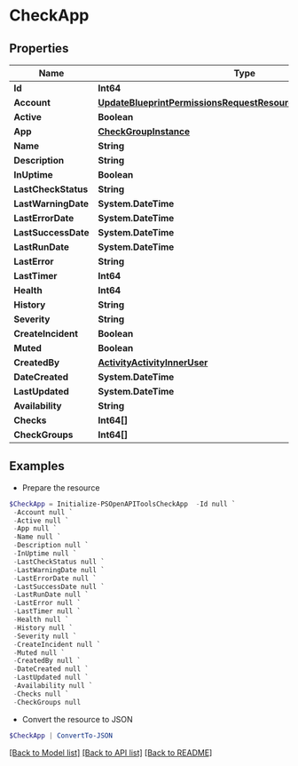 # CheckApp
## Properties

Name | Type | Description | Notes
------------ | ------------- | ------------- | -------------
**Id** | **Int64** |  | [optional] 
**Account** | [**UpdateBlueprintPermissionsRequestResourcePermissionSitesInner**](UpdateBlueprintPermissionsRequestResourcePermissionSitesInner.md) |  | [optional] 
**Active** | **Boolean** |  | [optional] 
**App** | [**CheckGroupInstance**](CheckGroupInstance.md) |  | [optional] 
**Name** | **String** |  | [optional] 
**Description** | **String** |  | [optional] 
**InUptime** | **Boolean** |  | [optional] 
**LastCheckStatus** | **String** |  | [optional] 
**LastWarningDate** | **System.DateTime** |  | [optional] 
**LastErrorDate** | **System.DateTime** |  | [optional] 
**LastSuccessDate** | **System.DateTime** |  | [optional] 
**LastRunDate** | **System.DateTime** |  | [optional] 
**LastError** | **String** |  | [optional] 
**LastTimer** | **Int64** |  | [optional] 
**Health** | **Int64** |  | [optional] 
**History** | **String** |  | [optional] 
**Severity** | **String** |  | [optional] 
**CreateIncident** | **Boolean** |  | [optional] 
**Muted** | **Boolean** |  | [optional] 
**CreatedBy** | [**ActivityActivityInnerUser**](ActivityActivityInnerUser.md) |  | [optional] 
**DateCreated** | **System.DateTime** |  | [optional] 
**LastUpdated** | **System.DateTime** |  | [optional] 
**Availability** | **String** |  | [optional] 
**Checks** | **Int64[]** |  | [optional] 
**CheckGroups** | **Int64[]** |  | [optional] 

## Examples

- Prepare the resource
```powershell
$CheckApp = Initialize-PSOpenAPIToolsCheckApp  -Id null `
 -Account null `
 -Active null `
 -App null `
 -Name null `
 -Description null `
 -InUptime null `
 -LastCheckStatus null `
 -LastWarningDate null `
 -LastErrorDate null `
 -LastSuccessDate null `
 -LastRunDate null `
 -LastError null `
 -LastTimer null `
 -Health null `
 -History null `
 -Severity null `
 -CreateIncident null `
 -Muted null `
 -CreatedBy null `
 -DateCreated null `
 -LastUpdated null `
 -Availability null `
 -Checks null `
 -CheckGroups null
```

- Convert the resource to JSON
```powershell
$CheckApp | ConvertTo-JSON
```

[[Back to Model list]](../README.md#documentation-for-models) [[Back to API list]](../README.md#documentation-for-api-endpoints) [[Back to README]](../README.md)


